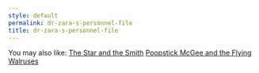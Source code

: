 ```yaml
---
style: default
permalink: dr-zara-s-personnel-file
title: dr-zara-s-personnel-file
---
```

You may also like:
[The Star and the Smith](http://scp-wiki.net/the-star-and-the-smith)
[Poopstick McGee and the Flying Walruses](http://scp-wiki.net/poopstick-mcgee-and-the-flying-walruses)